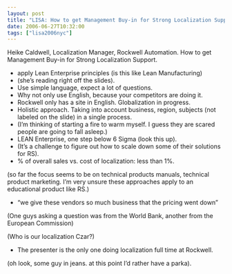 ```yaml
---
layout: post
title: "LISA: How to get Management Buy-in for Strong Localization Support"
date: 2006-06-27T10:32:00
tags: ["lisa2006nyc"]
---
```


<p>Heike Caldwell, Localization Manager, Rockwell Automation. How to get Management Buy-in for Strong Localization Support.</p>

<ul>
<li>apply Lean Enterprise principles (is this like Lean Manufacturing)</li>
<li>(she&#8217;s reading right off the slides).</li>
<li>Use simple language, expect a lot of questions.</li>
<li>Why not only use English, because your competitors are doing it.</li>
<li>Rockwell only has a site in English. Globalization in progress.</li>
<li>Holistic approach. Taking into account business, region, subjects (not labeled on the slide) in a single process.</li>
<li>(I&#8217;m thinking of starting a fire to warm myself. I guess they are scared people are going to fall asleep.)</li>
<li><span class="caps">LEAN</span> Enterprise, one step below 6 Sigma (look this up).</li>
<li>(It&#8217;s a challenge to figure out how to scale down some of their solutions for RS).</li>
<li>% of overall sales vs. cost of localization: less than 1%.</li>
</ul>

<p>(so far the focus seems to be on technical products manuals, technical product marketing. I&#8217;m very unsure these approaches apply to an educational product like RS.)</p>

<ul>
<li>&#8220;we give these vendors so much business that the pricing went down&#8221;</li>
</ul>

<p>(One guys asking a question was from the World Bank, another from the European Commission)</p>

<p>(Who is our localization Czar?)</p>

<ul>
<li>The presenter is the only one doing localization full time at Rockwell.</li>
</ul>

<p>(oh look, some guy in jeans. at this point I&#8217;d rather have a parka).</p>

